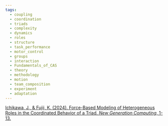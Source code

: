 ```yaml
---
tags:
  - coupling
  - coordination
  - triads
  - complexity
  - dynamics
  - roles
  - structure
  - task_performance
  - motor_control
  - groups
  - interaction
  - Fundamentals_of_CAS
  - theory
  - methodology
  - motion
  - team_composition
  - experiment
  - adaptation
---
```

[Ichikawa, J., & Fujii, K. (2024). Force-Based Modeling of Heterogeneous Roles in the Coordinated Behavior of a Triad. _New Generation Computing_, 1-13.](https://link.springer.com/article/10.1007/s00354-024-00277-y)